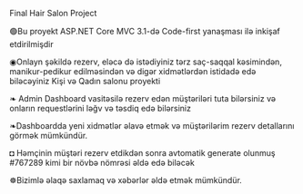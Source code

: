 Final Hair Salon Project

🟢Bu proyekt ASP.NET Core MVC 3.1-də Code-first yanaşması ilə inkişaf etdirilmişdir

◉Onlayn şəkildə rezerv, eləcə də istədiyiniz tərz saç-saqqal kəsimindən, manikur-pedikur edilməsindən və digər xidmətlərdən istidadə edə biləcəyiniz Kişi və Qadın salonu proyekti

❧ Admin Dashboard vasitəsilə rezerv edən müştəriləri tuta bilərsiniz və onların requestlərini ləğv və təsdiq edə bilərsiniz

❧Dashboardda yeni xidmətlər əlavə etmək və müştərilərim rezerv detallarını görmək mümkündür.

◘ Həmçinin müştəri rezerv etdikdən sonra avtomatik generate olunmuş #767289 kimi bir növbə nömrəsi əldə edə biləcək

☸Bizimlə əlaqə saxlamaq və xəbərlər əldə etmək mümkündür.
